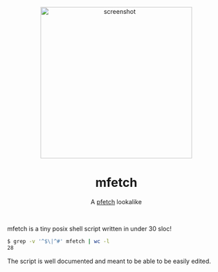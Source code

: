 <p align="center"><img alt="screenshot" src="https://github.com/depsterr/mfetch/blob/master/scrot/scrot3.png" width="350px"></p>
<h1 align="center">mfetch</h1>
<p align="center">A <a href="https://github.com/dylanaraps/pfetch">pfetch</a> lookalike</p>

<br>

mfetch is a tiny posix shell script written in under 30 sloc!
```sh
$ grep -v '^$\|^#' mfetch | wc -l
28
```

The script is well documented and meant to be able to be easily edited.
